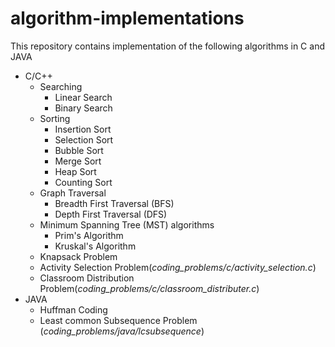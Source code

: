 # algorithm-implementations

This repository contains implementation of the following algorithms in C and JAVA

- C/C++
  - Searching
    - Linear Search
    - Binary Search
  - Sorting
    - Insertion Sort
    - Selection Sort
    - Bubble Sort
    - Merge Sort
    - Heap Sort
    - Counting Sort
  - Graph Traversal
    - Breadth First Traversal (BFS)
    - Depth First Traversal (DFS)
  - Minimum Spanning Tree (MST) algorithms
    - Prim's Algorithm
    - Kruskal's Algorithm
  - Knapsack Problem
  - Activity Selection Problem(*coding_problems/c/activity_selection.c*)
  - Classroom Distribution Problem(*coding_problems/c/classroom_distributer.c*)
- JAVA
  - Huffman Coding
  - Least common Subsequence Problem (*coding_problems/java/lcsubsequence*)
